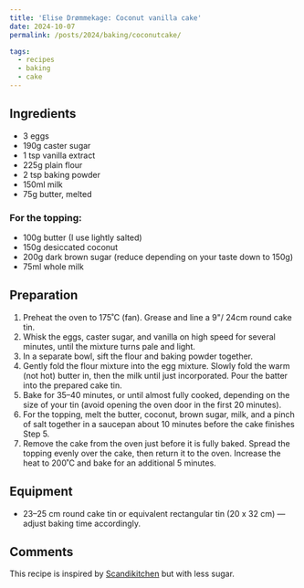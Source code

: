 ```yaml
---
title: 'Elise Drømmekage: Coconut vanilla cake'
date: 2024-10-07
permalink: /posts/2024/baking/coconutcake/

tags:
  - recipes
  - baking
  - cake
---
```


## Ingredients

- 3 eggs
- 190g caster sugar
- 1 tsp vanilla extract
- 225g plain flour
- 2 tsp baking powder
- 150ml milk
- 75g butter, melted

### For the topping:
- 100g butter (I use lightly salted)
- 150g desiccated coconut
- 200g dark brown sugar (reduce depending on your taste down to 150g)
- 75ml whole milk


## Preparation

1. Preheat the oven to 175˚C (fan). Grease and line a 9"/ 24cm round cake tin.
2. Whisk the eggs, caster sugar, and vanilla on high speed for several minutes, until the mixture turns pale and light.
3. In a separate bowl, sift the flour and baking powder together.
4. Gently fold the flour mixture into the egg mixture. Slowly fold the warm (not hot) butter in, then the milk until just incorporated. Pour the batter into the prepared cake tin.
5. Bake for 35–40 minutes, or until almost fully cooked, depending on the size of your tin (avoid opening the oven door in the first 20 minutes). 
6. For the topping, melt the butter, coconut, brown sugar, milk, and a pinch of salt together in a saucepan about 10 minutes before the cake finishes Step 5.
7. Remove the cake from the oven just before it is fully baked. Spread the topping evenly over the cake, then return it to the oven. Increase the heat to 200˚C and bake for an additional 5 minutes.


## Equipment

- 23–25 cm round cake tin or equivalent rectangular tin (20 x 32 cm) — adjust baking time accordingly.


## Comments 
This recipe is inspired by [Scandikitchen](https://www.scandikitchen.co.uk/danish-dream-cake-drommekage/) but with less sugar. 